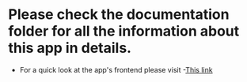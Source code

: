 # Please check the documentation folder for all the information about this app in details.

- For a quick look at the app's frontend please visit -[This link](http://hbucketh.s3-website-us-east-1.amazonaws.com)
